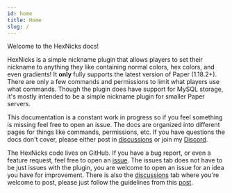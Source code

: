```yaml
---
id: home
title: Home
slug: /
---
```


Welcome to the HexNicks docs!

HexNicks is a simple nickname plugin that allows players to set their nickname to anything they like containing normal 
colors, hex colors, and even gradients! It **only** fully supports the latest version of Paper (1.18.2+).
There are only a few commands and permissions to limit what players use what commands. Though the plugin does have support 
for MySQL storage, it's mostly intended to be a simple nickname plugin for smaller Paper servers.

This documentation is a constant work in progress so if you feel something is missing feel free to open an issue. 
The docs are organized into different pages for things like commands, permissions, etc. If you have questions the docs 
don't cover, please either post in [discussions](https://github.com/Majekdor/HexNicks/discussions) or 
join my [Discord](https://discord.majek.dev).

The HexNicks code lives on GitHub. If you have a bug report, or even a feature request, feel free to open an 
[issue](https://github.com/Majekdor/HexNicks/issues). The issues tab does not have to be just issues with the plugin, 
you are welcome to open an issue for an idea you have for improvement. There is also the 
[discussions](https://github.com/Majekdor/HexNicks/discussions) tab where you're welcome to post, please just follow the 
guidelines from this [post](https://github.com/Majekdor/HexNicks/discussions/28).
